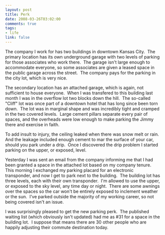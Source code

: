 ```yaml
--- 
layout: post
title: Perk
date: 2008-03-26T03:02:00
comments: true
tags:
- life
link: false
---
```

The company I work for has two buildings in downtown Kansas City.  The primary location has its own underground garage with two levels of parking for those associates who work there.  The garage isn't large enough to accommodate everyone, so some associates are given a leased space in the public garage across the street.  The company pays for the parking in the city lot, which is very nice.

The secondary location has an attached garage, which is again, not sufficient to house everyone.  When I was transfered to this building last month I was in the overflow lot two blocks down the hill.  The so-called "Cliff" lot was once part of a downtown hotel that has long since been torn down.  The lot was in marginal shape and was incredibly tight and cramped in the two covered levels.  Large cement pillars separate every pair of spaces, and the overheads were low enough to make parking the Jimmy there and exercise in faith.

To add insult to injury, the ceiling leaked when there was snow melt or rain.  And the leakage included enough cement to mar the surface of your car, should you park under a drip.  Once I discovered the drip problem I started parking on the upper, or exposed, level.

Yesterday I was sent an email from the company informing me that I had been granted a space in the attached lot based on my company tenure.  This morning I exchanged my parking placard for an electronic  transponder, and now I get to park next to the building.  The building lot has three levels, each with their own transponder.  I'm allowed to use the upper, or exposed to the sky level, any time day or night.  There are some awnings over the spaces so the car won't be entirely exposed to inclement weather or the sun.  I've parked outside the majority of my working career, so not being covered isn't an issue.

I was surprisingly pleased to get the new parking perk.  The published waiting list (which obviously isn't updated) had me as #31 for a space in the building lot.  I suppose that means there are 30 other people who are happily adjusting their commute destination today.
